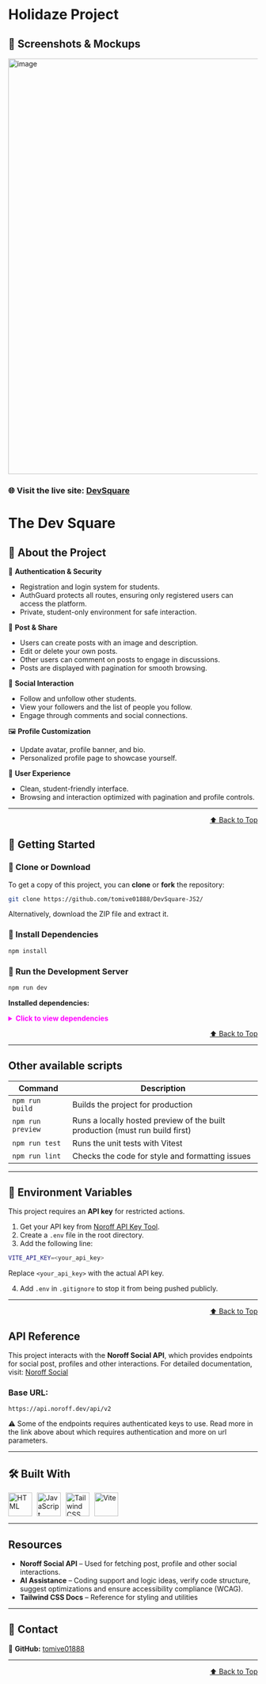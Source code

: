 # Holidaze Project

## 📸 Screenshots & Mockups

<img width="1749" height="840" alt="image" src="https://github.com/user-attachments/assets/7e95b14c-7522-4240-bd86-ce01a5d46778" />


### 🌐 Visit the live site: [DevSquare](https://thedevsquare.netlify.app/?page=1)

# The Dev Square

## 📌 About the Project

🔐 **Authentication & Security**

- Registration and login system for students.
- AuthGuard protects all routes, ensuring only registered users can access the platform.
- Private, student-only environment for safe interaction.

📸 **Post & Share**

- Users can create posts with an image and description.
- Edit or delete your own posts.
- Other users can comment on posts to engage in discussions.
- Posts are displayed with pagination for smooth browsing.

👥 **Social Interaction**

- Follow and unfollow other students.
- View your followers and the list of people you follow.
- Engage through comments and social connections.

🖼️ **Profile Customization**

- Update avatar, profile banner, and bio.
- Personalized profile page to showcase yourself.

📱 **User Experience**
- Clean, student-friendly interface.
- Browsing and interaction optimized with pagination and profile controls.
---

<p  align="right"><a href="#top">⬆️ Back to Top</a></p>

## 🚀 Getting Started

### 🔹 Clone or Download

To get a copy of this project, you can **clone** or **fork** the repository:

```bash
git clone https://github.com/tomive01888/DevSquare-JS2/
```

Alternatively, download the ZIP file and extract it.

### 🔹 Install Dependencies

```bash
npm install
```
### 🔹 Run the Development Server

```bash
npm run dev
```
**Installed dependencies:**

<details style="margin-bottom: 10px, color: #ff00ff;">
  <summary style="color: #ff00ff; user-select: none; cursor: pointer;"><strong>Click to view dependencies</strong></summary>

- **Tailwind CSS** – Utility-first CSS framework
- **@tailwindcss/vite** – Tailwind integration for Vite
- **Vite** – Build tool and development server
- **ESLint** – Linting for clean code

</details>

<p  align="right"><a href="#top">⬆️ Back to Top</a></p>

---
## Other available scripts
| Command           | Description                                                                 |
|-------------------|-----------------------------------------------------------------------------|
| `npm run build`   | Builds the project for production                                            |
| `npm run preview` | Runs a locally hosted preview of the built production (must run build first) |
| `npm run test`    | Runs the unit tests with Vitest                                              |
| `npm run lint`    | Checks the code for style and formatting issues                             |


---

## 🔑 Environment Variables

This project requires an **API key** for restricted actions.

1. Get your API key from [Noroff API Key Tool](https://docs.noroff.dev/docs/v2/auth/api-key#api-key-tool).
2. Create a `.env` file in the root directory.
3. Add the following line:

```bash
VITE_API_KEY=<your_api_key>
```

Replace `<your_api_key>` with the actual API key.

4. Add `.env` in `.gitignore` to stop it from being pushed publicly.

---

<p  align="right"><a href="#top">⬆️ Back to Top</a></p>

## API Reference

This project interacts with the **Noroff Social API**, which provides endpoints for social post, profiles and other interactions.
For detailed documentation, visit: [Noroff Social](https://docs.noroff.dev/docs/v2/social/posts)

### Base URL:

```
https://api.noroff.dev/api/v2
```

⚠️ Some of the endpoints requires authenticated keys to use.
Read more in the link above about which requires authentication and more on url parameters.

---

## 🛠 Built With

<div style="display: flex; gap: 10px;">
  <a href="https://developer.mozilla.org/docs/Web/HTML">
    <img title="HTML" height="48px" width="48px" src="https://skillicons.dev/icons?i=html"/>
  </a>  
  <a href="https://developer.mozilla.org/docs/Web/JavaScript">
    <img title="JavaScript" height="48px" width="48px" src="https://skillicons.dev/icons?i=js"/>
  </a>  
  <a href="https://tailwindcss.com/">
    <img title="Tailwind CSS" height="48px" width="48px" src="https://skillicons.dev/icons?i=tailwind"/>
  </a>   
  <a href="https://vite.dev/">
    <img title="Vite" height="48px" width="48px" src="https://skillicons.dev/icons?i=vite"/>
  </a>
</div>


---

## Resources

- **Noroff Social API** – Used for fetching post, profile and other social interactions.
- **AI Assistance** – Coding support and logic ideas, verify code structure, suggest optimizations and ensure accessibility compliance (WCAG).
- **Tailwind CSS Docs** – Reference for styling and utilities


---

## 📩 Contact

🔗 **GitHub:** [tomive01888](https://github.com/tomive01888)

---

<p  align="right"><a href="#top">⬆️ Back to Top</a></p>
